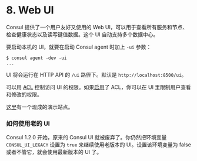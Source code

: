# 8. Web UI

Consul 提供了一个用户友好又使用的 Web UI，可以用于查看所有服务和节点、检查健康状态以及读写键值数据。这个 UI 自动支持多个数据中心。

要启动本机的 UI，就要在启动 Consul agent 时加上 `-ui` 参数：

```text
$ consul agent -dev -ui
...
```

UI 将会运行在 HTTP API 的 `/ui` 路径下。默认是 `http://localhost:8500/ui`。

可以用 [ACL](https://learn.hashicorp.com/consul/advanced/day-1-operations/acl-guide#create-tokens-for-ui-use-optional-) 控制访问 UI 的权限。如果[启用](https://learn.hashicorp.com/consul/advanced/day-1-operations/acl-guide)了 ACL，你可以在 UI 里限制用户查看和修改的权限。

[这里](http://demo.consul.io/)有一个现成的演示站点。

### 如何使用老的 UI

Consul 1.2.0 开始，原来的 Consul UI 就被废弃了。你仍然把环境变量  `CONSUL_UI_LEGACY` 设置为 `true` 来继续使用老版本的 UI。设置该环境变量为 false 或者不管它，就会使用最新版本的 UI 了。



